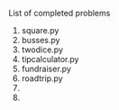 List of completed problems

1. square.py 
2. busses.py
3. twodice.py
4. tipcalculator.py
5. fundraiser.py
6. roadtrip.py
7.
8.
